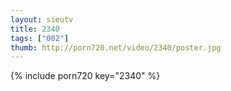 ```yaml
--- 
layout: sieutv
title: 2340
tags: ["002"]
thumb: http://porn720.net/video/2340/poster.jpg
---
```

{% include porn720 key="2340" %} 
